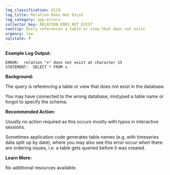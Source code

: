 ```yaml
---
log_classification: U119
log_title: Relation Does Not Exist
log_category: app-errors
collector_key: RELATION_DOES_NOT_EXIST
tooltip: Query references a table or view that does not exist
urgency: low
sqlstate: ?
---
```


**Example Log Output:**

```
ERROR:  relation "x" does not exist at character 15
STATEMENT:  SELECT * FROM x
```

**Background:**

The query is referencing a table or view that does not exist in the database.

You may have connected to the wrong database, mistyped a table name
or forgot to specify the schema.

**Recommended Action:**

Usually no action required as this occurs mostly with typos in interactive sessions.

Sometimes application code generates table names (e.g. with timeseries data split up by date),
where you may also see this error occur when there are ordering issues, i.e. a table
gets queried before it was created.

**Learn More:**

No additional resources available.
